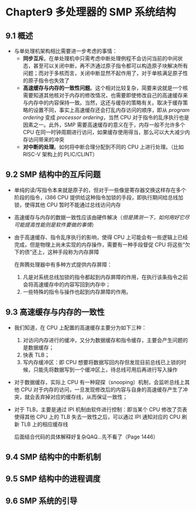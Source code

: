 # Chapter9 多处理器的 SMP 系统结构

## 9.1 概述

* 与单处理机架构相比需要进一步考虑的事情：
  * **同步互斥**。在单处理机中只需考虑中断处理例程不会访问当前的中间状态，甚至可以关闭中断，再不济通过原子指令都可以构造原子块解决所有问题；而对于多核而言，关闭中断显然不起作用了，对于单核满足原子性的原子指令也失效了
  * **高速缓存与内存的一致性问题**。这个相对比较复杂，简要来说就是一个核需要知道其他核对于内存的修改情况，也需要即使修改自己的高速缓存来与内存中的内容保持一致。当然，这还与缓存的策略有关。取决于缓存策略的设置不同，事实上高速缓存还会打乱内存访问的顺序，即从 *program ordering* 变成 *processor ordering*，当然 CPU 对于指令的乱序执行也是因素之一。此外，SMP 需要高速缓存的意义在于，内存一般不允许多个 CPU 在同一时钟周期进行访问，如果缓存使用得当，那么可以大大减少内存访问带来的冲突
  * **对中断的处理**。如何将中断合理分配到不同的 CPU 上进行处理。（比如 RISC-V 架构上的 PLIC/CLINT）

## 9.2 SMP 结构中的互斥问题

* 单纯的读/写指令本来就是原子的，但对于一些像是寄存器交换这样存在多个阶段的指令，i386 CPU 提供给这种指令加锁的手段，即执行期间给总线加锁，使得其他 CPU 暂时不能通过总线访问内存

* 高速缓存与内存的数据一致性应该由硬件解决（*但是猜测一下，如何用好它尽可能提高性能则是软件要做的事情*）

* 由于高速缓存、指令乱序执行的影响，使得 CPU 上可能会有一些逻辑上已经完成，但是物理上尚未实现的内存操作，需要有一种手段督促 CPU 将这些“欠下的债”还上，这种手段称为内存屏障

  在奔腾处理器中有多种方式提供内存屏障：

  1. 凡是对系统总线加锁的指令都起到内存屏障的作用，在执行该条指令之前会将高速缓存中的内容写回到内存中；
  2. 一些特殊的指令与操作也起到内存屏障的作用。

## 9.3 高速缓存与内存的一致性

* 我们知道，在 CPU 上配置的高速缓存主要分为如下三种：

  1. 对访问内存进行的缓冲，又分为数据缓存和指令缓存，主要会产生问题的是数据缓存；
  2. 快表 TLB；
  3. 写内存缓冲区：即 CPU 想要将数据写回内存但发现目前总线已上锁的时候，只能先将数据写到一个缓冲区上，待总线可用后再进行写入操作

* 对于数据缓存，实际上 CPU 有一种窥探（snooping）机制，会监听总线上其他 CPU 对于内存的访问，一旦发现修改后的内容与自身的高速缓存产生了冲突，就会丢弃掉对应的缓存线，从而保证一致性；

* 对于 TLB，主要是通过 IPI 机制由软件进行控制：即当某个 CPU 修改了页表使得其他 CPU 上的 TLB 失去一致性之后，可以通过 IPI 通知对应的 CPU 刷新 TLB 上的相应缓存线

  后面结合代码的具体解释好复杂QAQ...先不看了（Page 1446）

## 9.4 SMP 结构中的中断机制



## 9.5 SMP 结构中的进程调度

## 9.6 SMP 系统的引导

